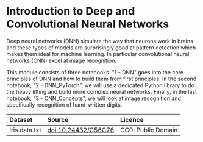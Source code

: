 # Introduction to Deep and Convolutional Neural Networks

Deep neural networks (DNN) simulate the way that neurons work in brains and these types of models are surprisingly good at pattern detection which makes them ideal for machine learning. In particular convolutional neural networks (CNN) excel at image recognition.

This module consists of three notebooks. "1 - DNN" goes into the core principles of DNN and how to build them from first principles. In the second notebook, "2 - DNN_PyTorch", we will use a dedicated Python library to do the heavy lifting and build more complex neural networks. Finally, in the last notebook, "3 - CNN_Concepts", we will look at image recognition and specifically recognition of hand-written digits.


| Dataset      | Source    | Licence |
|:-------------|:----------|:--------|
| iris.data.txt | [doi:10.24432/C56C76](https://doi.org/10.24432/C56C76) | CC0: Public Domain |
